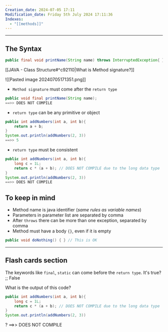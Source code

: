 ```yaml
---
Creation_date: 2024-07-05 17:11
Modification_date: Friday 5th July 2024 17:11:36
Indexes:
  - "[[methods]]"
---
```


----
## The Syntax

```java
public final void printName(String name) throws InterruptedException{ }
```

[[JAVA - Class Structure#^c92110|What is Method signature?]]

![[Pasted image 20240705171351.png]]

- `Method signature` must come after the `return type`

```java
public void final printName(String name);
==>> DOES NOT COMPILE
```

- `return type` can be any primitive or object

```java
public int addNumbers(int a, int b){
	return a + b;
}
System.out.println(addNumbers(2, 3))
==>> 5
```

- `return type` must be consistent

```java
public int addNumbers(int a, int b){
	long c = 1L;
	return c * (a + b); // DOES NOT COMPILE due to the long data type
}
System.out.println(addNumbers(2, 3))
==>> DOES NOT COMPILE
```

## To keep in mind

- Method name is java identifier (*same rules as variable names*)
- Parameters in parameter list are separated by comma
- After `throws` there can be more than one exception, separated by comma
- Method must have a body `{}`, even if it is empty

```java
public void doNothing() { } // This is OK
```



---
## Flash cards section

The keywords like `final`, `static` can come before the `return type`. It's true? ;; False
<!--SR:!2024-07-09,4,270-->

What is the output of this code?
```java
public int addNumbers(int a, int b){
	long c = 1L;
	return c * (a + b); // DOES NOT COMPILE due to the long data type
}
System.out.println(addNumbers(2, 3))
```
?
==>> DOES NOT COMPILE
<!--SR:!2024-07-11,3,252-->